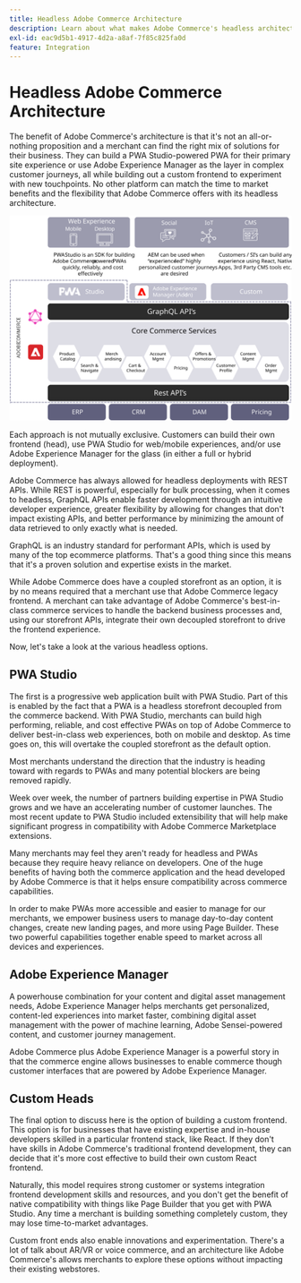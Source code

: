 ```yaml
---
title: Headless Adobe Commerce Architecture
description: Learn about what makes Adobe Commerce's headless architecture approach unique.
exl-id: eac9d5b1-4917-4d2a-a8af-7f85c825fa0d
feature: Integration
---
```

# Headless Adobe Commerce Architecture

The benefit of Adobe Commerce's architecture is that it's not an all-or-nothing proposition and a merchant can find the right mix of solutions for their business. They can build a PWA Studio-powered PWA for their primary site experience or use Adobe Experience Manager as the layer in complex customer journeys, all while building out a custom frontend to experiment with new touchpoints. No other platform can match the time to market benefits and the flexibility that Adobe Commerce offers with its headless architecture.

![Diagram showing a headless Adobe Commerce storefront architecture](../../../assets/playbooks/headless-storefront-architecture.svg)

Each approach is not mutually exclusive. Customers can build their own frontend (head), use PWA Studio for web/mobile experiences, and/or use Adobe Experience Manager for the glass (in either a full or hybrid deployment).

Adobe Commerce has always allowed for headless deployments with REST APIs. While REST is powerful, especially for bulk processing, when it comes to headless, GraphQL APIs enable faster development through an intuitive developer experience, greater flexibility by allowing for changes that don't impact existing APIs, and better performance by minimizing the amount of data retrieved to only exactly what is needed.

GraphQL is an industry standard for performant APIs, which is used by many of the top ecommerce platforms. That's a good thing since this means that it's a proven solution and expertise exists in the market.

While Adobe Commerce does have a coupled storefront as an option, it is by no means required that a merchant use that Adobe Commerce legacy frontend. A merchant can take advantage of Adobe Commerce's best-in-class commerce services to handle the backend business processes and, using our storefront APIs, integrate their own decoupled storefront to drive the frontend experience.

Now, let's take a look at the various headless options.

## PWA Studio

The first is a progressive web application built with PWA Studio. Part of this is enabled by the fact that a PWA is a headless storefront decoupled from the commerce backend. With PWA Studio, merchants can build high performing, reliable, and cost effective PWAs on top of Adobe Commerce to deliver best-in-class web experiences, both on mobile and desktop. As time goes on, this will overtake the coupled storefront as the default option.

Most merchants understand the direction that the industry is heading toward with regards to PWAs and many potential blockers are being removed rapidly.

Week over week, the number of partners building expertise in PWA Studio grows and we have an accelerating number of customer launches. The most recent update to PWA Studio included extensibility that will help make significant progress in compatibility with Adobe Commerce Marketplace extensions.

Many merchants may feel they aren't ready for headless and PWAs because they require heavy reliance on developers. One of the huge benefits of having both the commerce application and the head developed by Adobe Commerce is that it helps ensure compatibility across commerce capabilities.

In order to make PWAs more accessible and easier to manage for our merchants, we empower business users to manage day-to-day content changes, create new landing pages, and more using Page Builder. These two powerful capabilities together enable speed to market across all devices and experiences.

## Adobe Experience Manager

A powerhouse combination for your content and digital asset management needs, Adobe Experience Manager helps merchants get personalized, content-led experiences into market faster, combining digital asset management with the power of machine learning, Adobe Sensei-powered content, and customer journey management.

Adobe Commerce plus Adobe Experience Manager is a powerful story in that the commerce engine allows businesses to enable commerce though customer interfaces that are powered by Adobe Experience Manager.

## Custom Heads

The final option to discuss here is the option of building a custom frontend. This option is for businesses that have existing expertise and in-house developers skilled in a particular frontend stack, like React. If they don't have skills in Adobe Commerce's traditional frontend development, they can decide that it's more cost effective to build their own custom React frontend.

Naturally, this model requires strong customer or systems integration frontend development skills and resources, and you don't get the benefit of native compatibility with things like Page Builder that you get with PWA Studio. Any time a merchant is building something completely custom, they may lose time-to-market advantages.

Custom front ends also enable innovations and experimentation. There's a lot of talk about AR/VR or voice commerce, and an architecture like Adobe Commerce's allows merchants to explore these options without impacting their existing webstores.
